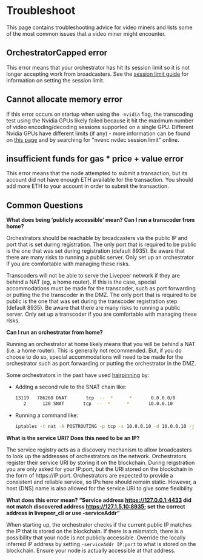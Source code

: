 # Troubleshoot

This page contains troubleshooting advice for video miners and lists some of the most common issues that a video miner might encounter.

## OrchestratorCapped error

This error means that your orchestrator has hit its session limit so it is not longer accepting work from broadcasters. See the [session limit guide](./limits.md) for information on setting the session limit.

## Cannot allocate memory error

If this error occurs on startup when using the `-nvidia` flag, the transcoding test using the Nvidia GPUs likely failed because it hit the maximum number of video encoding/decoding sessions supported on a single GPU. Different Nvidia GPUs have different limits (if any) - more information can be found on [this page](https://developer.nvidia.com/video-encode-and-decode-gpu-support-matrix-new) and by searching for "nvenc nvdec session limit" online.

## insufficient funds for gas * price + value error

This error means that the node attempted to submit a transaction, but its account did not have enough ETH available for the transaction. You should add more ETH to your account in order to submit the transaction.

## Common Questions

**What does being ‘publicly accessible’ mean? Can I run a transcoder from home?**

Orchestrators should be reachable by broadcasters via the public IP and port that is set during registration. The only port that is required to be public is the one that was set during registration (default 8935). Be aware that there are many risks to running a public server. Only set up an orchestrator if you are comfortable with managing these risks.

Transcoders will not be able to serve the Livepeer network if they are behind a NAT (eg, a home router). If this is the case, special accommodations must be made for the transcoder, such as port forwarding or putting the the transcoder in the DMZ. The only port that is required to be public is the one that was set during the transcoder registration step (default 8935). Be aware that there are many risks to running a public server. Only set up a transcoder if you are comfortable with managing these risks.

**Can I run an orchestrator from home?**

Running an orchestrator at home likely means that you will be behind a NAT (i.e. a home router). This is generally not recommended. But, if you do choose to do so, special accommodations will need to be made for the orchestrator such as port forwarding or putting the orchestrator in the DMZ.

Some orchestrators in the past have used [hairpinning](https://en.wikipedia.org/wiki/Hairpinning) by:

- Adding a second rule to the SNAT chain like:

    ```bash
    13119   786268 DNAT       tcp  --  *      *       0.0.0.0/0            <EXTERNAL_IP>       tcp dpt:8935 to:10.0.0.10
       2      120 SNAT       tcp  --  *      *       10.0.0.10            10.0.0.10            to:<EXTERNAL_IP>
    ```
- Running a command like:

    ```bash
    iptables -t nat -A POSTROUTING -p tcp -s 10.0.0.10 -d 10.0.0.10 -j SNAT --to-source <EXTERNAL_IP>
    ```

**What is the service URI? Does this need to be an IP?**

The service registry acts as a discovery mechanism to allow broadcasters to look up the addresses of orchestrators on the network. Orchestrators register their service URI by storing it on the blockchain. During reigstration you are only asked for your IP:port, but the URI stored on the blockchain in the form of https://IP:port. Orchestrators are expected to provide a consistent and reliable service, so IPs here should remain static. However, a host (DNS) name is also allowed for the service URI to give some flexibility.

**What does this error mean? “Service address https://127.0.0.1:4433 did not match discovered address https://127.1.5.10:8935; set the correct address in livepeer_cli or use -serviceAddr”**

When starting up, the orchestrator checks if the current public IP matches the IP that is stored on the blockchain. If there is a mismatch, there is a possibility that your node is not publicly accessible. Override the locally inferred IP address by setting `-serviceAddr IP:port` to what is stored on the blockchain. Ensure your node is actually accessible at that address.